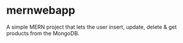 # mernwebapp
A simple MERN project that lets the user insert, update, delete &amp; get products from the MongoDB.
